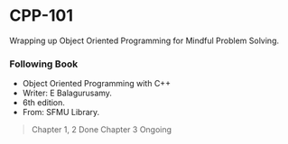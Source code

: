 # CPP-101
Wrapping up Object Oriented Programming for Mindful Problem Solving.
### Following Book
* Object Oriented Programming with C++
* Writer: E Balagurusamy.
* 6th edition.
* From: SFMU Library.

> Chapter 1, 2 Done
> Chapter 3 Ongoing 
